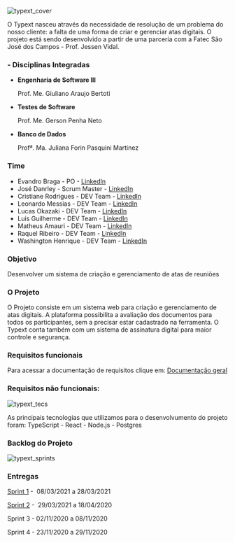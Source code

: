 ![typext_cover](https://user-images.githubusercontent.com/56441371/112768034-52dbed80-8ff0-11eb-8a72-5190c56f1090.png)


O Typext nasceu através da necessidade de resolução de um problema do nosso cliente: a falta de uma forma de criar e gerenciar atas digitais.
O projeto está sendo desenvolvido a partir de uma parceria com a Fatec São José dos Campos - Prof. Jessen Vidal.

### - Disciplinas Integradas

- **Engenharia de Software III**

    Prof. Me. Giuliano Araujo Bertoti

- **Testes de Software**

    Prof. Me. Gerson Penha Neto

- **Banco de Dados**

    Profª. Ma. Juliana Forin Pasquini Martinez


### Time

- Evandro Braga - PO - [LinkedIn](https://www.linkedin.com/in/evandro-rodrigues-de-melo-braga-1aa677149/)
- José Danrley - Scrum Master - [LinkedIn](https://www.linkedin.com/in/jos%C3%A9-danrley-069827191/)
- Cristiane Rodrigues - DEV Team - [LinkedIn](https://www.linkedin.com/in/cristiane-rodrigues-20b3b61b2)
- Leonardo Messias  - DEV Team - [LinkedIn](https://www.linkedin.com/in/leonardo-messias-89568818a/)
- Lucas Okazaki - DEV Team - [LinkedIn](https://www.linkedin.com/in/lucas-okazaki-83a1b0193/)
- Luis Guilherme - DEV Team - [LinkedIn](https://www.linkedin.com/mwlite/in/luis-guilherme-a17b58185)
- Matheus Amauri - DEV Team - [LinkedIn](https://www.linkedin.com/in/matheus-campos-9b8550192)
- Raquel Ribeiro - DEV Team - [LinkedIn](https://www.linkedin.com/in/raquel-rodrigues-ribeiro-a9537818b)
- Washington Henrique - DEV Team - [LinkedIn](https://www.linkedin.com/in/justhenrique/)

### Objetivo

Desenvolver um sistema de criação e gerenciamento de atas de reuniões

### O Projeto

O Projeto consiste em um sistema web para criação e gerenciamento de atas digitais. A plataforma possibilita a avaliação dos documentos para todos os participantes, sem a precisar estar cadastrado na ferramenta. O Typext conta também com um sistema de assinatura digital para maior controle e segurança.

### Requisitos funcionais

Para acessar a documentação de requisitos clique em: [Documentação geral](https://github.com/Typext/Entregas-e-documentos/blob/main/docs/Documenta%C3%A7%C3%A3o%20geral%20-%20Casos%20de%20uso%2C%20requisitos%20e%20diagrama%20de%20contexto.pdf)

### Requisitos não funcionais:

![typext_tecs](https://user-images.githubusercontent.com/56441371/112768909-c122af00-8ff4-11eb-98b4-5c08e4501299.png)

As principais tecnologias que utilizamos para o desenvolvumento do projeto foram: TypeScript - React - Node.js - Postgres

### Backlog do Projeto

![typext_sprints](https://user-images.githubusercontent.com/56441371/112768962-ffb86980-8ff4-11eb-8490-3e0e63db3c0e.png)

### Entregas

[Sprint 1](https://github.com/Typext/Entregas-e-documentos/tree/main/Sprint%201) -  08/03/2021 a 28/03/2021

[Sprint 2](https://github.com/Typext/Entregas-e-documentos/tree/main/Sprint%202) -  29/03/2021 a 18/04/2020

Sprint 3 - 02/11/2020 a 08/11/2020

Sprint 4 - 23/11/2020 a 29/11/2020
